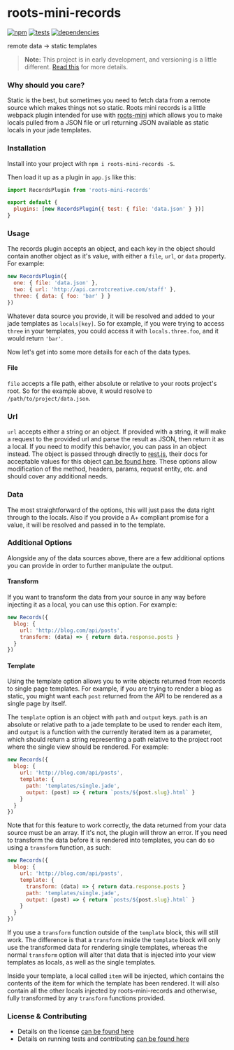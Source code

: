 # roots-mini-records

[![npm](http://img.shields.io/npm/v/roots-mini-records.svg?style=flat)](https://badge.fury.io/js/roots-mini-records) [![tests](http://img.shields.io/travis/carrot/roots-mini-records/master.svg?style=flat)](https://travis-ci.org/carrot/roots-mini-records) [![dependencies](http://img.shields.io/gemnasium/carrot/roots-mini-records.svg?style=flat)](https://david-dm.org/carrot/roots-mini-records)

remote data -> static templates

> **Note:** This project is in early development, and versioning is a little different. [Read this](http://markup.im/#q4_cRZ1Q) for more details.

### Why should you care?

Static is the best, but sometimes you need to fetch data from a remote source which makes things not so static. Roots mini records is a little webpack plugin intended for use with [roots-mini](https://github.com/carrot/roots-mini) which allows you to make locals pulled from a JSON file or url returning JSON available as static locals in your jade templates.

### Installation

Install into your project with `npm i roots-mini-records -S`.

Then load it up as a plugin in `app.js` like this:

```js
import RecordsPlugin from 'roots-mini-records'

export default {
  plugins: [new RecordsPlugin({ test: { file: 'data.json' } })]
}
```

### Usage

The records plugin accepts an object, and each key in the object should contain another object as it's value, with either a `file`, `url`, or `data` property. For example:

```js
new RecordsPlugin({
  one: { file: 'data.json' },
  two: { url: 'http://api.carrotcreative.com/staff' },
  three: { data: { foo: 'bar' } }
})
```

Whatever data source you provide, it will be resolved and added to your jade templates as `locals[key]`. So for example, if you were trying to access `three` in your templates, you could access it with `locals.three.foo`, and it would return `'bar'`.

Now let's get into some more details for each of the data types.

#### File

`file` accepts a file path, either absolute or relative to your roots project's root. So for the example above, it would resolve to `/path/to/project/data.json`.

### Url

`url` accepts either a string or an object. If provided with a string, it will make a request to the provided url and parse the result as JSON, then return it as a local. If you need to modify this behavior, you can pass in an object instead. The object is passed through directly to [rest.js](https://github.com/cujojs/rest), their docs for acceptable values for this object [can be found here](https://github.com/cujojs/rest/blob/master/docs/interfaces.md#common-request-properties). These options allow modification of the method, headers, params, request entity, etc. and should cover any additional needs.

### Data

The most straightforward of the options, this will just pass the data right through to the locals. Also if you provide a A+ compliant promise for a value, it will be resolved and passed in to the template.

### Additional Options

Alongside any of the data sources above, there are a few additional options you can provide in order to further manipulate the output.

#### Transform

If you want to transform the data from your source in any way before injecting it as a local, you can use this option. For example:

```js
new Records({
  blog: {
    url: 'http://blog.com/api/posts',
    transform: (data) => { return data.response.posts }
  }
})
```

#### Template

Using the template option allows you to write objects returned from records to single page templates. For example, if you are trying to render a blog as static, you might want each `post` returned from the API to be rendered as a single page by itself.

The `template` option is an object with `path` and `output` keys. `path` is an absolute or relative path to a jade template to be used to render each item, and `output` is a function with the currently iterated item as a parameter, which should return a string representing a path relative to the project root where the single view should be rendered. For example:

```js
new Records({
  blog: {
    url: 'http://blog.com/api/posts',
    template: {
      path: 'templates/single.jade',
      output: (post) => { return `posts/${post.slug}.html` }
    }
  }
})
```

Note that for this feature to work correctly, the data returned from your data source must be an array. If it's not, the plugin will throw an error. If you need to transform the data before it is rendered into templates, you can do so using a `transform` function, as such:

```js
new Records({
  blog: {
    url: 'http://blog.com/api/posts',
    template: {
      transform: (data) => { return data.response.posts }
      path: 'templates/single.jade',
      output: (post) => { return `posts/${post.slug}.html` }
    }
  }
})
```

If you use a `transform` function outside of the `template` block, this will still work. The difference is that a `transform` inside the `template` block will only use the transformed data for rendering single templates, whereas the normal `transform` option will alter that data that is injected into your view templates as locals, as well as the single templates.

Inside your template, a local called `item` will be injected, which contains the contents of the item for which the template has been rendered. It will also contain all the other locals injected by roots-mini-records and otherwise, fully transformed by any `transform` functions provided.

### License & Contributing

- Details on the license [can be found here](LICENSE.md)
- Details on running tests and contributing [can be found here](contributing.md)
